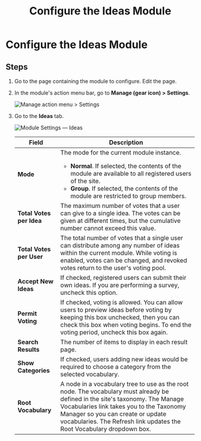 ﻿---
uid: config-module-ideas
topic: config-module-ideas
locale: en
title: Configure the Ideas Module
dnneditions: 
dnnversion: 09.02.00
parent-topic: module-ideas
related-topics: configure-module-on-page-pb-all
---

# Configure the Ideas Module

## Steps

1.  Go to the page containing the module to configure. Edit the page.
2.  In the module's action menu bar, go to **Manage (gear icon) \> Settings**.
    
      
    
    ![Manage action menu > Settings](/images/scr-actionmenu-manage-settings.png)
    
      
    
3.  Go to the **Ideas** tab.
    
      
    
    ![Module Settings — Ideas](/images/scr-modulesettings-Ideas.png)
    
      
    
    |**Field**|**Description**|
    |---|---|
    |**Mode**|The mode for the current module instance.<ul><li>**Normal**. If selected, the contents of the module are available to all registered users of the site.</li><li>**Group**. If selected, the contents of the module are restricted to group members.</li></ul>|
    |**Total Votes per Idea**|The maximum number of votes that a user can give to a single idea. The votes can be given at different times, but the cumulative number cannot exceed this value.|
    |**Total Votes per User**|The total number of votes that a single user can distribute among any number of ideas within the current module. While voting is enabled, votes can be changed, and revoked votes return to the user's voting pool.|
    |**Accept New Ideas**|If checked, registered users can submit their own ideas. If you are performing a survey, uncheck this option.|
    |**Permit Voting**|If checked, voting is allowed. You can allow users to preview ideas before voting by keeping this box unchecked, then you can check this box when voting begins. To end the voting period, uncheck this box again.|
    |**Search Results**|The number of items to display in each result page.|
    |**Show Categories**|If checked, users adding new ideas would be required to choose a category from the selected vocabulary.|
    |**Root Vocabulary**|A node in a vocabulary tree to use as the root node. The vocabulary must already be defined in the site's taxonomy. The Manage Vocabularies link takes you to the Taxonomy Manager so you can create or update vocabularies. The Refresh link updates the Root Vocabulary dropdown box.|
